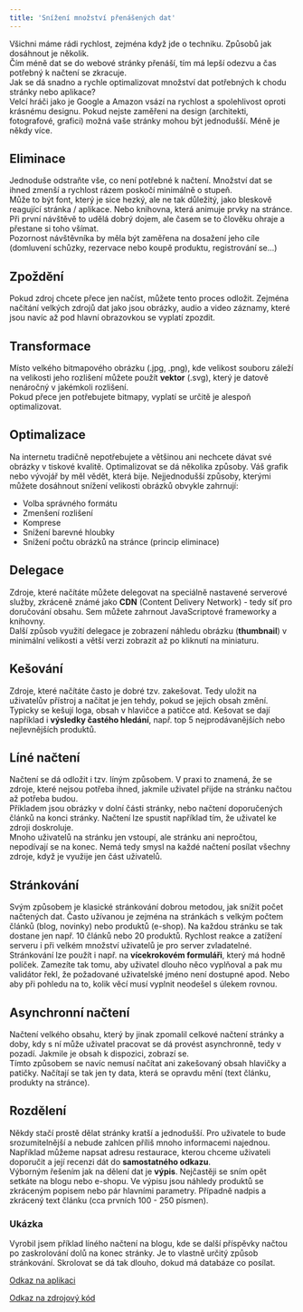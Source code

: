 ```yaml
---
title: 'Snížení množství přenášených dat'
---
```


Všichni máme rádi rychlost, zejména když jde o techniku. Způsobů jak dosáhnout je několik.
<br>
Čím méně dat se do webové stránky přenáší, tím má lepší odezvu a čas potřebný k načtení se zkracuje.
<br>
Jak se dá snadno a rychle optimalizovat množství dat potřebných k chodu stránky nebo aplikace?
<br>
Velcí hráči jako je Google a Amazon vsází na rychlost a spolehlivost oproti krásnému designu. Pokud nejste zaměřeni na design (architekti, fotografové, grafici) možná vaše stránky mohou být jednodušší. Méně je někdy více.
## Eliminace
Jednoduše odstraňte vše, co není potřebné k načtení. Množství dat se ihned zmenší a rychlost rázem poskočí minimálně o stupeň.
<br>
Může to být font, který je sice hezký, ale ne tak důležitý, jako bleskově reagující stránka / aplikace. Nebo knihovna, která animuje prvky na stránce. Při první návštěvě to udělá dobrý dojem, ale časem se to člověku ohraje a přestane si toho všímat.
<br>
Pozornost návštěvníka by měla být zaměřena na dosažení jeho cíle (domluvení schůzky, rezervace nebo koupě produktu, registrování se...)
## Zpoždění
Pokud zdroj chcete přece jen načíst, můžete tento proces odložit. Zejména načítání velkých zdrojů dat jako jsou obrázky, audio a video záznamy, které jsou navíc až pod hlavní obrazovkou se vyplatí zpozdit.
## Transformace
Místo velkého bitmapového obrázku (.jpg, .png), kde velikost souboru záleží na velikosti jeho rozlišení můžete použít **vektor** (.svg), který je datově nenáročný v jakémkoli rozlišení.
<br>
Pokud přece jen potřebujete bitmapy, vyplatí se určitě je alespoň optimalizovat.
## Optimalizace
Na internetu tradičně nepotřebujete a většinou ani nechcete dávat své obrázky v tiskové kvalitě. Optimalizovat se dá několika způsoby. Váš grafik nebo vývojář by měl vědět, která bije. Nejjednodušší způsoby, kterými můžete dosáhnout snížení velikosti obrázků obvykle zahrnují:
* Volba správného formátu
* Zmenšení rozlišení
* Komprese
* Snížení barevné hloubky
* Snížení počtu obrázků na stránce (princip eliminace)

## Delegace
Zdroje, které načítáte můžete delegovat na speciálně nastavené serverové služby, zkráceně známé jako **CDN** (Content Delivery Network) - tedy síť pro doručování obsahu. Sem můžete zahrnout JavaScriptové frameworky a knihovny.
<br>
Další způsob využití delegace je zobrazení náhledu obrázku (**thumbnail**) v minimální velikosti a větší verzi zobrazit až po kliknutí na miniaturu.
## Kešování
Zdroje, které načítáte často je dobré tzv. zakešovat. Tedy uložit na uživatelův přístroj a načítat je jen tehdy, pokud se jejich obsah změní.
<br>
Typicky se kešují loga, obsah v hlavičce a patičce atd. Kešovat se dají například i **výsledky častého hledání**, např. top 5 nejprodávanějších nebo nejlevnějších produktů.
## Líné načtení
Načtení se dá odložit i tzv. líným způsobem. V praxi to znamená, že se zdroje, které nejsou potřeba ihned, jakmile uživatel přijde na stránku načtou až potřeba budou.
<br>
Příkladem jsou obrázky v dolní části stránky, nebo načtení doporučených článků na konci stránky. Načtení lze spustit například tím, že uživatel ke zdroji doskroluje.
<br>
Mnoho uživatelů na stránku jen vstoupí, ale stránku ani nepročtou, nepodívají se na konec. Nemá tedy smysl na každé načtení posílat všechny zdroje, když je využije jen část uživatelů.
## Stránkování
Svým způsobem je klasické stránkování dobrou metodou, jak snížit počet načtených dat. Často užívanou je zejména na stránkách s velkým počtem článků (blog, novinky) nebo produktů (e-shop). Na každou stránku se tak dostane jen např. 10 článků nebo 20 produktů. Rychlost reakce a zatížení serveru i při velkém množství uživatelů je pro server zvladatelné.
<br>
Stránkování lze použít i např. na **vícekrokovém formuláři**, který má hodně políček. Zamezíte tak tomu, aby uživatel dlouho něco vyplňoval a pak mu validátor řekl, že požadované uživatelské jméno není dostupné apod. Nebo aby při pohledu na to, kolik věcí musí vyplnit neodešel s úlekem rovnou.
## Asynchronní načtení
Načtení velkého obsahu, který by jinak zpomalil celkové načtení stránky a doby, kdy s ní může uživatel pracovat se dá provést asynchronně, tedy v pozadí. Jakmile je obsah k dispozici, zobrazí se.
<br>
Tímto způsobem se navíc nemusí načítat ani zakešovaný obsah hlavičky a patičky. Načítají se tak jen ty data, která se opravdu mění (text článku, produkty na stránce).
## Rozdělení
Někdy stačí prostě dělat stránky kratší a jednodušší. Pro uživatele to bude srozumitelnější a nebude zahlcen příliš mnoho informacemi najednou.
<br>
Například můžeme napsat adresu restaurace, kterou chceme uživateli doporučit a její recenzi dát do **samostatného odkazu**.
<br>
Výborným řešením jak na dělení dat je **výpis**. Nejčastěji se sním opět setkáte na blogu nebo e-shopu. Ve výpisu jsou náhledy produktů se zkráceným popisem nebo pár hlavními parametry. Případně nadpis a zkrácený text článku (cca prvních 100 - 250 písmen).

### Ukázka
Vyrobil jsem příklad líného načtení na blogu, kde se další příspěvky načtou po zaskrolování dolů na konec stránky. Je to vlastně určitý způsob stránkování. Skrolovat se dá tak dlouho, dokud má databáze co posílat.

[Odkaz na aplikaci](http://aplikace.svobodaweb.cz/app/infinite_scroll_blog_post/)

[Odkaz na zdrojový kód](https://github.com/psvoboda1987/infinite_blog)